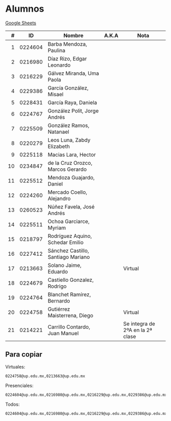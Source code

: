 Alumnos
=======

[Google Sheets](https://docs.google.com/spreadsheets/d/1IUTOfCkMTHtFepWq6tWxTxQMXiLYmsdW/)

|  # | ID      | Nombre                             | A.K.A | Nota                             |
|---:|---------|------------------------------------|-------|----------------------------------|
|  1 | 0224604 | Barba Mendoza, Paulina             |       |                                  |
|  2 | 0216980 | Díaz Rizo, Edgar Leonardo          |       |                                  | 
|  3 | 0216229 | Gálvez Miranda, Uma Paola          |       |                                  | 
|  4 | 0229386 | García González, Misael            |       |                                  |
|  5 | 0228431 | García Raya, Daniela               |       |                                  |
|  6 | 0224767 | González Polit, Jorge Andrés       |       |                                  | 
|  7 | 0225509 | González Ramos, Natanael           |       |                                  | 
|  8 | 0220279 | Leos Luna, Zabdy Elizabeth         |       |                                  |
|  9 | 0225118 | Macias Lara, Hector                |       |                                  |
| 10 | 0234847 | de la Cruz Orozco, Marcos Gerardo  |       |                                  |
| 11 | 0225512 | Mendoza Guajardo, Daniel           |       |                                  |
| 12 | 0224260 | Mercado Coello, Alejandro          |       |                                  | 
| 13 | 0260523 | Núñez Favela, José Andrés          |       |                                  |
| 14 | 0225511 | Ochoa Garciarce, Myriam            |       |                                  | 
| 15 | 0218797 | Rodríguez Aquino, Schedar Emilio   |       |                                  | 
| 16 | 0227412 | Sánchez Castillo, Santiago Mariano |       |                                  |
| 17 | 0213663 | Solano Jaime, Eduardo              |       | Virtual                          |
| 18 | 0224679 | Castiello Gonzalez, Rodrigo        |       |                                  |
| 19 | 0224764 | Blanchet Ramírez, Bernardo         |       |                                  |
| 20 | 0224758 | Gutiérrez Maisterrena, Diego       |       | Virtual                          |
| 21 | 0214221 | Carrillo Contardo, Juan Manuel     |       | Se integra de 2ºA en la 2ª clase |

Para copiar
-----------

Virtuales:

```
0224758@up.edu.mx,0213663@up.edu.mx
```

Presenciales:

```
0224604@up.edu.mx,0216980@up.edu.mx,0216229@up.edu.mx,0229386@up.edu.mx,0228431@up.edu.mx,0224767@up.edu.mx,0225509@up.edu.mx,0220279@up.edu.mx,0225118@up.edu.mx,0234847@up.edu.mx,0225512@up.edu.mx,0224260@up.edu.mx,0260523@up.edu.mx,0225511@up.edu.mx,0218797@up.edu.mx,0227412@up.edu.mx,0224679@up.edu.mx,0224764@up.edu.mx
```

Todos:

```
0224604@up.edu.mx,0216980@up.edu.mx,0216229@up.edu.mx,0229386@up.edu.mx,0228431@up.edu.mx,0224767@up.edu.mx,0225509@up.edu.mx,0220279@up.edu.mx,0225118@up.edu.mx,0234847@up.edu.mx,0225512@up.edu.mx,0224260@up.edu.mx,0260523@up.edu.mx,0225511@up.edu.mx,0218797@up.edu.mx,0227412@up.edu.mx,0213663@up.edu.mx,0224679@up.edu.mx,0224764@up.edu.mx,0224758@up.edu.mx,0214221@up.edu.mx
```